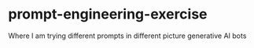 # prompt-engineering-exercise
Where I am trying different prompts in different picture generative AI bots
